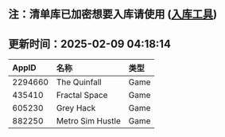 ## 注：清单库已加密想要入库请使用 ([入库工具](https://github.com/BlankTMing/ManifestAutoUpdate/releases))

## 更新时间：2025-02-09 04:18:14
| AppID | 名称 | 类型  |
| :-------------------- | :----------------------------- | :----------- |
| 2294660 | The Quinfall| Game |
| 435410 | Fractal Space| Game |
| 605230 | Grey Hack| Game |
| 882250 | Metro Sim Hustle| Game |
